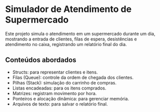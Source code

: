 # Simulador de Atendimento de Supermercado
Este projeto simula o atendimento em um supermercado durante um dia, mostrando a entrada de clientes, filas de espera, desistências e atendimento no caixa, registrando um relatório final do dia.

## Conteúdos abordados
- Structs: para representar clientes e itens.
- Filas (Queue): controle da ordem de chegada dos clientes.
- Pilhas (Stack): simulação do carrinho de compras.
- Listas encadeadas: para os itens comprados.
- Matrizes: registram movimento por hora.
- Ponteiros e alocação dinâmica: para gerenciar memória.
- Arquivos de texto: para salvar o relatório final.